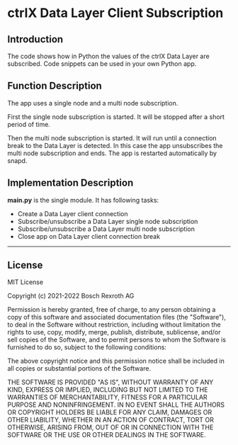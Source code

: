 # ctrlX Data Layer Client Subscription

## Introduction


The code shows how in Python the values of the ctrlX Data Layer are subscribed. Code snippets can be used in your own Python app.

## Function Description

The app uses a single node and a multi node subscription. 

First the single node subscription is started. It will be stopped after a short period of time. 

Then the multi node subscription is started. It will run until a connection break to the Data Layer is detected. In this case the app unsubscribes the multi node subscription and ends. The app is restarted automatically by snapd.


## Implementation Description

__main.py__ is the single module. It has following tasks:
* Create a Data Layer client connection
* Subscribe/unsubscribe a Data Layer single node subscription
* Subscribe/unsubscribe a Data Layer multi node subscription
* Close app on Data Layer client connection break

___

## License

MIT License

Copyright (c) 2021-2022 Bosch Rexroth AG

Permission is hereby granted, free of charge, to any person obtaining a copy
of this software and associated documentation files (the "Software"), to deal
in the Software without restriction, including without limitation the rights
to use, copy, modify, merge, publish, distribute, sublicense, and/or sell
copies of the Software, and to permit persons to whom the Software is
furnished to do so, subject to the following conditions:

The above copyright notice and this permission notice shall be included in all
copies or substantial portions of the Software.

THE SOFTWARE IS PROVIDED "AS IS", WITHOUT WARRANTY OF ANY KIND, EXPRESS OR
IMPLIED, INCLUDING BUT NOT LIMITED TO THE WARRANTIES OF MERCHANTABILITY,
FITNESS FOR A PARTICULAR PURPOSE AND NONINFRINGEMENT. IN NO EVENT SHALL THE
AUTHORS OR COPYRIGHT HOLDERS BE LIABLE FOR ANY CLAIM, DAMAGES OR OTHER
LIABILITY, WHETHER IN AN ACTION OF CONTRACT, TORT OR OTHERWISE, ARISING FROM,
OUT OF OR IN CONNECTION WITH THE SOFTWARE OR THE USE OR OTHER DEALINGS IN THE
SOFTWARE.
